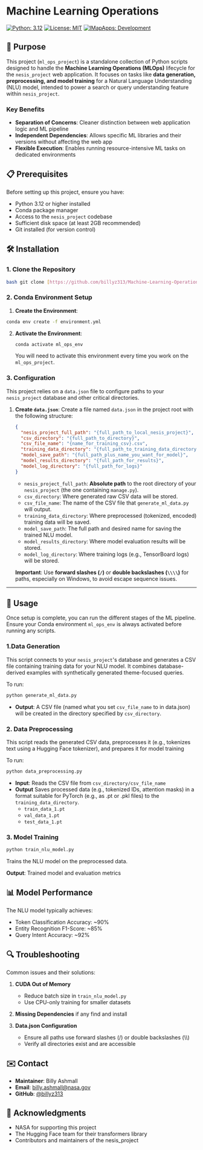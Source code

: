 # Machine Learning Operations

[![Python: 3.12](https://img.shields.io/badge/python-3.12-blue.svg)](https://www.python.org/)
[![License: MIT](https://img.shields.io/badge/License-MIT-yellow.svg)](https://github.com/billyz313/Machine-Learning-Operations/blob/main/LICENSE)
[![IMapApps: Development](https://img.shields.io/badge/IMapApps-Development-green)](https://imapapps.com)

## 🎯 Purpose

This project (`ml_ops_project`) is a standalone collection of Python scripts designed to handle the **Machine Learning Operations (MLOps)** lifecycle for the `nesis_project` web application. It focuses on tasks like **data generation, preprocessing, and model training** for a Natural Language Understanding (NLU) model, intended to power a search or query understanding feature within `nesis_project`.

### Key Benefits
* **Separation of Concerns**: Cleaner distinction between web application logic and ML pipeline
* **Independent Dependencies**: Allows specific ML libraries and their versions without affecting the web app
* **Flexible Execution**: Enables running resource-intensive ML tasks on dedicated environments


## 📋 Prerequisites

Before setting up this project, ensure you have:

- Python 3.12 or higher installed
- Conda package manager
- Access to the `nesis_project` codebase
- Sufficient disk space (at least 2GB recommended)
- Git installed (for version control)

## 🛠️ Installation
 
### 1. Clone the Repository

```bash
bash git clone [https://github.com/billyz313/Machine-Learning-Operations.git](https://github.com/billyz313/Machine-Learning-Operations.git) cd ml_ops_project

```

### 2. Conda Environment Setup

1. **Create the Environment**:

```bash
conda env create -f environment.yml
```

2.  **Activate the Environment**:

    ```bash
    conda activate ml_ops_env
    ```
    You will need to activate this environment every time you work on the `ml_ops_project`.

### 3. Configuration

This project relies on a `data.json` file to configure paths to your `nesis_project` database and other critical directories.

1. **Create `data.json`**:
Create a file named `data.json` in the project root with the following structure:

    ```json
    {
      "nesis_project_full_path": "{full_path_to_local_nesis_project}",
      "csv_directory": "{full_path_to_directory}",
      "csv_file_name": "{name_for_training_csv}.csv",
      "training_data_directory": "{full_path_to_training_data_directory}",
      "model_save_path": "{full_path_plus_name_you_want_for_model}",
      "model_results_directory": "{full_path_for_results}",
      "model_log_directory": "{full_path_for_logs}"
    }
    ```
    * `nesis_project_full_path`: **Absolute path** to the root directory of your `nesis_project` (the one containing `manage.py`).
    * `csv_directory`: Where generated raw CSV data will be stored.
    * `csv_file_name`: The name of the CSV file that `generate_ml_data.py` will output.
    * `training_data_directory`: Where preprocessed (tokenized, encoded) training data will be saved.
    * `model_save_path`: The full path and desired name for saving the trained NLU model.
    * `model_results_directory`: Where model evaluation results will be stored.
    * `model_log_directory`: Where training logs (e.g., TensorBoard logs) will be stored.

    **Important**: Use **forward slashes (`/`)** or **double backslashes (`\\\\`)** for paths, especially on Windows, to avoid escape sequence issues.

---

## 🚀 Usage

Once setup is complete, you can run the different stages of the ML pipeline. Ensure your Conda environment `ml_ops_env` is always activated before running any scripts.

### 1.Data Generation

This script connects to your `nesis_project`'s database and generates a CSV file containing training data for your NLU model. It combines database-derived examples with synthetically generated theme-focused queries.

To run:

```bash
python generate_ml_data.py
```
- **Output**: A CSV file (named what you set `csv_file_name` to in data.json) will be created in the directory specified by `csv_directory`.

### 2. Data Preprocessing 

This script reads the generated CSV data, preprocesses it (e.g., tokenizes text using a Hugging Face tokenizer), and prepares it for model training

To run:

```bash
python data_preprocessing.py
```

- **Input**: Reads the CSV file from `csv_directory/csv_file_name`
- **Output** Saves processed data (e.g., tokenized IDs, attention masks) in a format suitable for PyTorch (e.g., as .pt or .pkl files) to the `training_data_directory`.
  - `train_data_1.pt`
  - `val_data_1.pt`
  - `test_data_1.pt`


### 3. Model Training


```bash
python train_nlu_model.py
```
Trains the NLU model on the preprocessed data.

**Output**: Trained model and evaluation metrics

## 📊 Model Performance

The NLU model typically achieves:
- Token Classification Accuracy: ~90%
- Entity Recognition F1-Score: ~85%
- Query Intent Accuracy: ~92%

## 🔍 Troubleshooting

Common issues and their solutions:

1. **CUDA Out of Memory**
   - Reduce batch size in `train_nlu_model.py`
   - Use CPU-only training for smaller datasets

2. **Missing Dependencies**
   if any find and install

3. **Data.json Configuration**
   - Ensure all paths use forward slashes (/) or double backslashes (\\\\)
   - Verify all directories exist and are accessible


## ✉️ Contact

- **Maintainer**: Billy Ashmall
- **Email**: [billy.ashmall@nasa.gov](mailto:billy.ashmall@nasa.gov)
- **GitHub**: [@billyz313](https://github.com/billyz313)

## 🙏 Acknowledgments

- NASA for supporting this project
- The Hugging Face team for their transformers library
- Contributors and maintainers of the nesis_project

